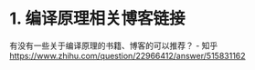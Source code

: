 # 1. 编译原理相关博客链接









有没有一些关于编译原理的书籍、博客的可以推荐？ - 知乎
https://www.zhihu.com/question/22966412/answer/515831162

















